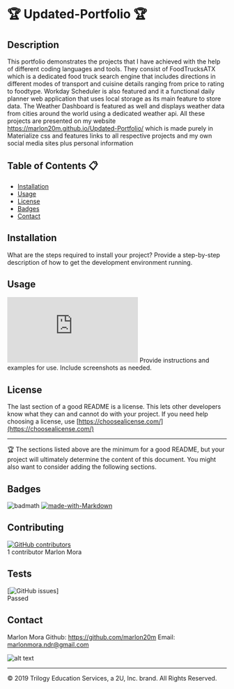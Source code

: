 # 🏆 Updated-Portfolio 🏆

## Description 

This portfolio demonstrates the projects that I have achieved with the help of different coding languages and tools. They consist of FoodTrucksATX which is a dedicated food truck search engine that includes directions in different modes of transport and cuisine details ranging from price to rating to foodtype. Workday Scheduler is also featured and it a functional daily planner web application that uses local storage as its main feature to store data. The Weather Dashboard is featured as well and displays weather data from cities around the world using a dedicated weather api. All these projects are presented on my website https://marlon20m.github.io/Updated-Portfolio/ which is made purely in Materialize css and features links to all respective projects and my own social media sites plus personal information

## Table of Contents :clipboard:

* [Installation](#installation)
* [Usage](#usage)
* [License](#license)
* [Badges](#badges)
* [Contact](#contact)

## Installation

What are the steps required to install your project? Provide a step-by-step description of how to get the development environment running.


## Usage 

[![Only 32 Kb](https://badge-size.herokuapp.com/Naereen/StrapDown.js/master/strapdown.min.js)](https://github.com/Naereen/StrapDown.js/blob/master/strapdown.min.js)
Provide instructions and examples for use. Include screenshots as needed. 



## License

The last section of a good README is a license. This lets other developers know what they can and cannot do with your project. If you need help choosing a license, use [https://choosealicense.com/](https://choosealicense.com/)


---

🏆 The sections listed above are the minimum for a good README, but your project will ultimately determine the content of this document. You might also want to consider adding the following sections.

## Badges

![badmath](https://img.shields.io/github/languages/top/nielsenjared/badmath)
[![made-with-Markdown](https://img.shields.io/badge/Made%20with-Markdown-1f425f.svg)](http://commonmark.org)



## Contributing

[![GitHub contributors](https://img.shields.io/github/contributors/Naereen/StrapDown.js.svg)](https://GitHub.com/Naereen/StrapDown.js/graphs/contributors/) </br >
1 contributor Marlon Mora


## Tests

[![GitHub issues](https://img.shields.io/github/issues/Naereen/StrapDown.js.svg)] </br >
Passed 

## Contact

Marlon Mora
Github: https://github.com/marlon20m
Email: marlonmora.ndr@gmail.com </br >

![alt text](https://avatars0.githubusercontent.com/u/62806466?v=4)




---
© 2019 Trilogy Education Services, a 2U, Inc. brand. All Rights Reserved.
